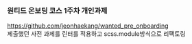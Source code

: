 ### 원티드 온보딩 코스 1주차 개인과제

https://github.com/jeonhaekang/wanted_pre_onboarding<br/>
제출했던 사전 과제를 린터를 적용하고 scss.module방식으로 리팩토링
